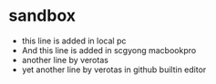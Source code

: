 sandbox
=======

- this line is added in local pc
- And this line is added in scgyong macbookpro
- another line by verotas
- yet another line by verotas in github builtin editor